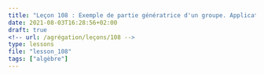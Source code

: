 ```yaml
---
title: "Leçon 108 : Exemple de partie génératrice d'un groupe. Applications."
date: 2021-08-03T16:28:56+02:00
draft: true
<!-- url: /agrégation/leçons/108 -->
type: lessons
file: "lesson_108"
tags: ["algèbre"]
---
```

<!-- setting the url seems to prevent changes to the single template -->
